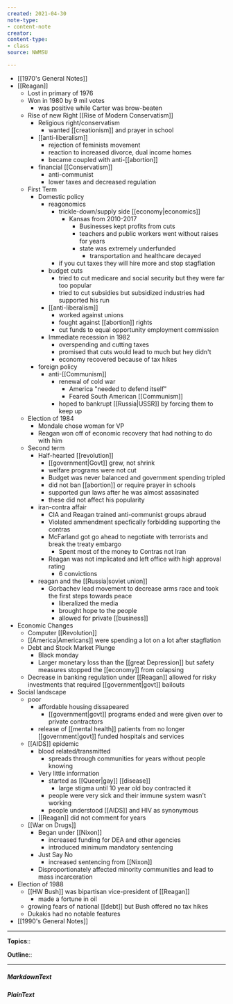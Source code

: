 ```yaml
---
created: 2021-04-30
note-type: 
- content-note
creator:
content-type:
- class
source: NWMSU

---
```


- [[1970's General Notes]]
- [[Reagan]]
    - Lost in primary of 1976
    - Won in 1980 by 9 mil votes
        - was positive while Carter was brow-beaten
    - Rise of new Right [[Rise of Modern Conservatism]]
        - Religious right/conservatism
            - wanted [[creationism]] and prayer in school
        - [[anti-liberalism]]
            - rejection of feminists movement
            - reaction to increased divorce, dual income homes
            - became coupled with anti-[[abortion]]
        - financial [[Conservatism]]
            - anti-communist
            - lower taxes and decreased regulation
    - First Term
        - Domestic policy
            - reagonomics 
                - trickle-down/supply side [[economy|economics]]
                    - Kansas from 2010-2017
                        - Businesses kept profits from cuts
                        - teachers and public workers went without raises for years
                        - state was extremely underfunded
                            - transportation and healthcare decayed
                - if you cut taxes they will hire more and stop stagflation
            - budget cuts
                - tried to cut medicare and social security but they were far too popular
                - tried to cut subsidies but subsidized industries had supported his run
            - [[anti-liberalism]]
                - worked against unions
                - fought against [[abortion]] rights
                - cut funds to equal opportunity employment commission
            - Immediate recession in 1982
                - overspending and cutting taxes
                - promised that cuts would lead to much but hey didn't
                - economy recovered because of tax hikes
        - foreign policy
            - anti-[[Communism]]
                - renewal of cold war 
                    - America "needed to defend itself" 
                    - Feared South American [[Communism]]
                - hoped to bankrupt [[Russia|USSR]] by forcing them to keep up
    - Election of 1984
        - Mondale chose woman for VP
        - Reagan won off of economic recovery that had nothing to do with him
    - Second term
        - Half-hearted [[revolution]]
            - [[government|Govt]] grew, not shrink
            - welfare programs were not cut
            - Budget was never balanced and government spending tripled
            - did not ban [[abortion]] or require prayer in schools 
            - supported gun laws after he was almost assasinated
            - these did not affect his popularity
        - iran-contra affair
            - CIA and Reagan trained anti-communist groups abraud
            - Violated ammendment specfically forbidding supporting the contras
            - McFarland got go ahead to negotiate with terrorists and break the treaty embargo
                - Spent most of the money to Contras not Iran
            - Reagan was not implicated and left office with high approval rating 
                - 6 convictions
        - reagan and the [[Russia|soviet union]]
            - Gorbachev lead movement to decrease arms race and took the first steps towards peace
                - liberalized the media
                - brought hope to the people 
                - allowed for private [[business]]
- Economic Changes
    - Computer [[Revolution]]
    - [[America|Americans]] were spending a lot on a lot after stagflation
    - Debt and Stock Market Plunge
        - Black monday
        - Larger monetary loss than the [[great Depression]] but safety measures stopped the [[economy]] from colapsing
    - Decrease in banking regulation under [[Reagan]] allowed for risky investments that required [[government|govt]] bailouts
- Social landscape
    - poor
        - affordable housing dissapeared
            - [[government|govt]] programs ended and were given over to private contractors
        - release of [[mental health]] patients from no longer [[government|govt]] funded hospitals and services
    - [[AIDS]] epidemic
        - blood related/transmitted
            - spreads through communities for years without people knowing
        - Very little information
            - started as [[Queer|gay]] [[disease]]
                - large stigma until 10 year old boy contracted it 
            - people were very sick and their immune system wasn't working
            - people understood [[AIDS]] and HIV as synonymous
        - [[Reagan]] did not comment for years
    - [[War on Drugs]]
        - Began under [[Nixon]]
            - increased funding for DEA and other agencies
            - introduced minimum mandatory sentencing
        - Just Say No
            - increased sentencing from [[Nixon]]
        - Disproportionately affected minority communities and lead to mass incarceration
- Election of 1988
    - [[HW Bush]] was bipartisan vice-president of [[Reagan]]
        - made a fortune in oil 
    - growing fears of national [[debt]] but Bush offered no tax hikes
    - Dukakis had no notable features
- [[1990's General Notes]]


---


**Topics**:: 

**Outline**::

--- 
##### MarkdownText

##### PlainText


